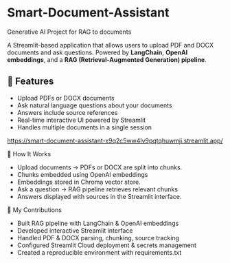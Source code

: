 # Smart-Document-Assistant
Generative AI Project for RAG to documents

A Streamlit-based application that allows users to upload PDF and DOCX documents and ask questions. Powered by **LangChain**, **OpenAI embeddings**, and a **RAG (Retrieval-Augmented Generation) pipeline**.

## 🌟 Features
- Upload PDFs or DOCX documents
- Ask natural language questions about your documents
- Answers include source references
- Real-time interactive UI powered by Streamlit
- Handles multiple documents in a single session

https://smart-document-assistant-x9q2c5ww4lv9pqtqhuwmji.streamlit.app/

🧩 How It Works
- Upload documents → PDFs or DOCX are split into chunks.
- Chunks embedded using OpenAI embeddings
- Embeddings stored in Chroma vector store.
- Ask a question → RAG pipeline retrieves relevant chunks
- Answers displayed with sources in the Streamlit interface.

🙋 My Contributions
- Built RAG pipeline with LangChain & OpenAI embeddings
- Developed interactive Streamlit interface
- Handled PDF & DOCX parsing, chunking, source tracking
- Configured Streamlit Cloud deployment & secrets management
- Created a reproducible environment with requirements.txt
